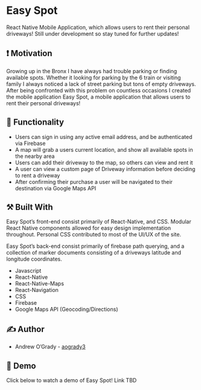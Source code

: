 #  Easy Spot

React Native Mobile Application, which allows users to rent their personal driveways! Still under development so stay tuned for further updates!

## :exclamation: Motivation

Growing up in the Bronx I have always had trouble parking or finding available spots. Whether it looking for parking by the 6 train or visiting family I always noticed a lack of street parking but tons of empty driveways. After being confronted with this problem on countless occasions I created the mobile application Easy Spot, a mobile application that allows users to rent their personal driveways!

## :car: Functionality

* Users can sign in using any active email address, and be authenticated via Firebase
* A map will grab a users current location, and show all available spots in the nearby area
* Users can add their driveway to the map, so others can view and rent it
* A user can view a custom page of Driveway information before deciding to rent a driveway
* After confirming their purchase a user will be navigated to their destination via Google Maps API

## :hammer_and_pick: Built With

Easy Spot’s  front-end consist primarily of React-Native, and CSS. Modular React Native components allowed for easy design implementation throughout. Personal CSS contributed to most of the UI/UX of the site.

Easy Spot’s back-end consist primarily of firebase path querying, and a collection of marker documents consisting of a driveways latitude and longitude coordinates.

* Javascript
* React-Native
* React-Native-Maps
* React-Navigation
* CSS
* Firebase
* Google Maps API (Geocoding/Directions)

## :writing_hand: Author

* Andrew O’Grady - [aogrady3](https://github.com/aogrady3)

## :rocket: Demo

Click below to watch a demo of Easy Spot!
Link TBD
